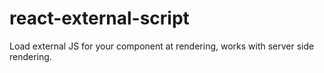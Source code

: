 # react-external-script
Load external JS for your component at rendering, works with server side rendering.
